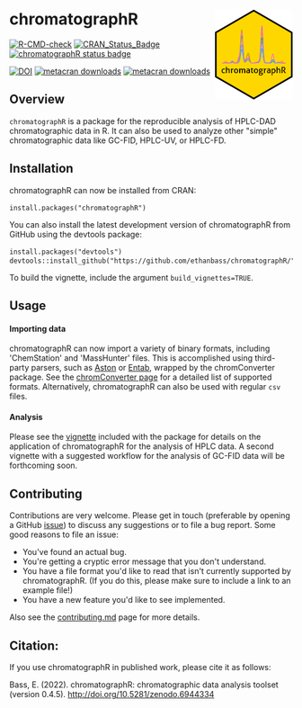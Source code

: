 # chromatographR <a href='https://ethanbass.github.io/chromatographR/'><img src='man/figures/logo.png' align="right" height="160" /></a>

<!-- badges: start -->
  [![R-CMD-check](https://github.com/ethanbass/chromatographR/actions/workflows/R-CMD-check.yaml/badge.svg)](https://github.com/ethanbass/chromatographR/actions/workflows/R-CMD-check.yaml)
  [![CRAN_Status_Badge](https://www.r-pkg.org/badges/version/chromatographR)](https://cran.r-project.org/package=chromatographR)
  [![chromatographR status badge](https://ethanbass.r-universe.dev/badges/chromatographR)](https://ethanbass.r-universe.dev)

  [![DOI](https://zenodo.org/badge/DOI/10.5281/zenodo.7016988.svg)](https://doi.org/10.5281/zenodo.7016988)
  [![metacran downloads](https://cranlogs.r-pkg.org/badges/grand-total/chromatographR)](https://cran.r-project.org/package=chromatographR)
  [![metacran downloads](https://cranlogs.r-pkg.org/badges/last-month/chromatographR)](https://cran.r-project.org/package=chromatographR)
   <!-- badges: end -->

## Overview
`chromatographR` is a package for the reproducible analysis of HPLC-DAD chromatographic data in R. It can also be used to analyze other "simple" chromatographic data like GC-FID, HPLC-UV, or HPLC-FD.
  
## Installation

chromatographR can now be installed from CRAN:

```
install.packages("chromatographR")
```

You can also install the latest development version of chromatographR from GitHub using the devtools package:

```
install.packages("devtools")
devtools::install_github("https://github.com/ethanbass/chromatographR/")
```

To build the vignette, include the argument `build_vignettes=TRUE`.

## Usage

#### Importing data
chromatographR can now import a variety of binary formats, including 'ChemStation' and 'MassHunter' files. This is accomplished using third-party parsers, such as [Aston](https://github.com/bovee/aston) or [Entab](https://github.com/bovee/entab), wrapped by the chromConverter package. See the [chromConverter page](https://ethanbass.github.io/chromConverter/) for a detailed list of supported formats. Alternatively, chromatographR can also be used with regular `csv` files.

#### Analysis
Please see the [vignette](https://ethanbass.github.io/chromatographR/articles/chromatographR.html) included with the package for details on the application of chromatographR for the analysis of HPLC data. A second vignette with a suggested workflow for the analysis of GC-FID data will be forthcoming soon. 

## Contributing

Contributions are very welcome. Please get in touch (preferable by opening a GitHub [issue](https://github.com/ethanbass/chromatographR/issues)) to discuss any suggestions or to file a bug report. Some good reasons to file an issue:

- You've found an actual bug.  
- You're getting a cryptic error message that you don't understand.  
- You have a file format you'd like to read that isn't currently supported by chromatographR.  (If you do this, please make sure to include a link to an example file!)  
- You have a new feature you'd like to see implemented.  

Also see the [contributing.md](https://github.com/ethanbass/chromatographR/blob/master/docs/contributing.md) page for more details.

## Citation:

If you use chromatographR in published work, please cite it as follows:

Bass, E. (2022). chromatographR: chromatographic data analysis toolset (version 0.4.5).
http://doi.org/10.5281/zenodo.6944334
